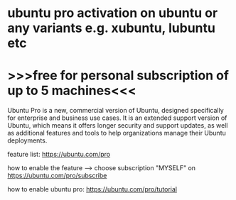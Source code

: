 # ubuntu pro activation on ubuntu or any variants e.g. xubuntu, lubuntu etc

# >>>free for personal subscription of up to 5 machines<<<

Ubuntu Pro is a new, commercial version of Ubuntu, designed specifically for enterprise and business use cases. It is an extended support version of Ubuntu, which means it offers longer security and support updates, as well as additional features and tools to help organizations manage their Ubuntu deployments.

feature list: https://ubuntu.com/pro

how to enable the feature --> choose subscription "MYSELF" on https://ubuntu.com/pro/subscribe

how to enable ubuntu pro: https://ubuntu.com/pro/tutorial

